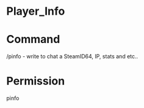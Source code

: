# Player_Info

# Command
/pinfo - write to chat a SteamID64, IP, stats and etc..

# Permission
pinfo
